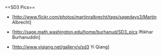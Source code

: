 ==SD3 Pics==


* [http://www.flickr.com/photos/martinralbrecht/tags/sagedays3/Martin Albrecht] 

* [http://sage.math.washington.edu/home/burhanud/SD3_pics Iftikhar Burhanuddin] 

* [http://www.yiqiang.net/gallery/v/sd3 Yi Qiang]
